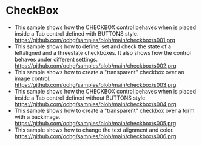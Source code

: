 # CheckBox

* This sample shows how the CHECKBOX control behaves when is placed inside a Tab control defined with BUTTONS style.<br>
https://github.com/oohg/samples/blob/main/checkbox/s001.prg
* This sample shows how to define, set and check the state of a leftaligned and a threestate checkboxes. It also shows how the control behaves under different settings.<br>
https://github.com/oohg/samples/blob/main/checkbox/s002.prg
* This sample shows how to create a "transparent" checkbox over an image control.<br>
https://github.com/oohg/samples/blob/main/checkbox/s003.prg
* This sample shows how the CHECKBOX control behaves when is placed inside a Tab control defined without BUTTONS style.<br>
https://github.com/oohg/samples/blob/main/checkbox/s004.prg
* This sample shows how to create a "transparent" checkbox over a form with a backimage.<br>
https://github.com/oohg/samples/blob/main/checkbox/s005.prg
* This sample shows how to change the text alignment and color.<br>
https://github.com/oohg/samples/blob/main/checkbox/s006.prg
